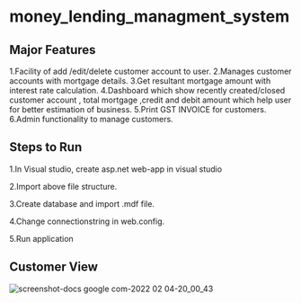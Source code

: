 # money_lending_managment_system

## Major Features
1.Facility of add /edit/delete customer account  to user.
2.Manages  customer accounts  with mortgage details.
3.Get resultant mortgage amount with interest rate calculation.
4.Dashboard which show recently created/closed customer account , total mortgage  ,credit and debit amount which help user for better estimation of business.
5.Print GST INVOICE for customers.
6.Admin functionality to manage customers.

## Steps to Run

1.In Visual studio, create asp.net web-app in visual studio

2.Import above file structure.

3.Create database and import .mdf file.

4.Change connectionstring in web.config.

5.Run application

## Customer View
![screenshot-docs google com-2022 02 04-20_00_43](https://user-images.githubusercontent.com/25721103/152546464-8448bebf-e87f-49aa-834d-07add9f6cdfe.png)
